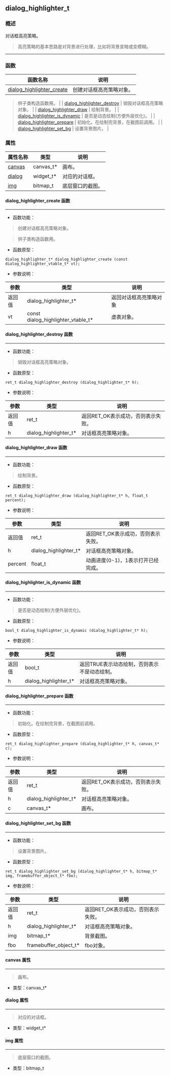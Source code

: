## dialog\_highlighter\_t
### 概述
对话框高亮策略。> 高亮策略的基本思路是对背景进行处理，比如将背景变暗或变模糊。
----------------------------------
### 函数
<p id="dialog_highlighter_t_methods">

| 函数名称 | 说明 | 
| -------- | ------------ | 
| <a href="#dialog_highlighter_t_dialog_highlighter_create">dialog\_highlighter\_create</a> | 创建对话框高亮策略对象。>供子类构造函数用。 |
| <a href="#dialog_highlighter_t_dialog_highlighter_destroy">dialog\_highlighter\_destroy</a> | 销毁对话框高亮策略对象。 |
| <a href="#dialog_highlighter_t_dialog_highlighter_draw">dialog\_highlighter\_draw</a> | 绘制背景。 |
| <a href="#dialog_highlighter_t_dialog_highlighter_is_dynamic">dialog\_highlighter\_is\_dynamic</a> | 是否是动态绘制(方便外层优化)。 |
| <a href="#dialog_highlighter_t_dialog_highlighter_prepare">dialog\_highlighter\_prepare</a> | 初始化。在绘制完背景，在截图前调用。 |
| <a href="#dialog_highlighter_t_dialog_highlighter_set_bg">dialog\_highlighter\_set\_bg</a> | 设置背景图片。 |
### 属性
<p id="dialog_highlighter_t_properties">

| 属性名称 | 类型 | 说明 | 
| -------- | ----- | ------------ | 
| <a href="#dialog_highlighter_t_canvas">canvas</a> | canvas\_t* | 画布。 |
| <a href="#dialog_highlighter_t_dialog">dialog</a> | widget\_t* | 对应的对话框。 |
| <a href="#dialog_highlighter_t_img">img</a> | bitmap\_t | 底层窗口的截图。 |
#### dialog\_highlighter\_create 函数
-----------------------

* 函数功能：

> <p id="dialog_highlighter_t_dialog_highlighter_create">创建对话框高亮策略对象。>供子类构造函数用。

* 函数原型：

```
dialog_highlighter_t* dialog_highlighter_create (const dialog_highlighter_vtable_t* vt);
```

* 参数说明：

| 参数 | 类型 | 说明 |
| -------- | ----- | --------- |
| 返回值 | dialog\_highlighter\_t* | 返回对话框高亮策略对象 |
| vt | const dialog\_highlighter\_vtable\_t* | 虚表对象。 |
#### dialog\_highlighter\_destroy 函数
-----------------------

* 函数功能：

> <p id="dialog_highlighter_t_dialog_highlighter_destroy">销毁对话框高亮策略对象。

* 函数原型：

```
ret_t dialog_highlighter_destroy (dialog_highlighter_t* h);
```

* 参数说明：

| 参数 | 类型 | 说明 |
| -------- | ----- | --------- |
| 返回值 | ret\_t | 返回RET\_OK表示成功，否则表示失败。 |
| h | dialog\_highlighter\_t* | 对话框高亮策略对象。 |
#### dialog\_highlighter\_draw 函数
-----------------------

* 函数功能：

> <p id="dialog_highlighter_t_dialog_highlighter_draw">绘制背景。

* 函数原型：

```
ret_t dialog_highlighter_draw (dialog_highlighter_t* h, float_t percent);
```

* 参数说明：

| 参数 | 类型 | 说明 |
| -------- | ----- | --------- |
| 返回值 | ret\_t | 返回RET\_OK表示成功，否则表示失败。 |
| h | dialog\_highlighter\_t* | 对话框高亮策略对象。 |
| percent | float\_t | 动画进度(0-1)，1表示打开已经完成。 |
#### dialog\_highlighter\_is\_dynamic 函数
-----------------------

* 函数功能：

> <p id="dialog_highlighter_t_dialog_highlighter_is_dynamic">是否是动态绘制(方便外层优化)。

* 函数原型：

```
bool_t dialog_highlighter_is_dynamic (dialog_highlighter_t* h);
```

* 参数说明：

| 参数 | 类型 | 说明 |
| -------- | ----- | --------- |
| 返回值 | bool\_t | 返回TRUE表示动态绘制，否则表示不是动态绘制。 |
| h | dialog\_highlighter\_t* | 对话框高亮策略对象。 |
#### dialog\_highlighter\_prepare 函数
-----------------------

* 函数功能：

> <p id="dialog_highlighter_t_dialog_highlighter_prepare">初始化。在绘制完背景，在截图前调用。

* 函数原型：

```
ret_t dialog_highlighter_prepare (dialog_highlighter_t* h, canvas_t* c);
```

* 参数说明：

| 参数 | 类型 | 说明 |
| -------- | ----- | --------- |
| 返回值 | ret\_t | 返回RET\_OK表示成功，否则表示失败。 |
| h | dialog\_highlighter\_t* | 对话框高亮策略对象。 |
| c | canvas\_t* | 画布。 |
#### dialog\_highlighter\_set\_bg 函数
-----------------------

* 函数功能：

> <p id="dialog_highlighter_t_dialog_highlighter_set_bg">设置背景图片。

* 函数原型：

```
ret_t dialog_highlighter_set_bg (dialog_highlighter_t* h, bitmap_t* img, framebuffer_object_t* fbo);
```

* 参数说明：

| 参数 | 类型 | 说明 |
| -------- | ----- | --------- |
| 返回值 | ret\_t | 返回RET\_OK表示成功，否则表示失败。 |
| h | dialog\_highlighter\_t* | 对话框高亮策略对象。 |
| img | bitmap\_t* | 背景截图。 |
| fbo | framebuffer\_object\_t* | fbo对象。 |
#### canvas 属性
-----------------------
> <p id="dialog_highlighter_t_canvas">画布。

* 类型：canvas\_t*

#### dialog 属性
-----------------------
> <p id="dialog_highlighter_t_dialog">对应的对话框。

* 类型：widget\_t*

#### img 属性
-----------------------
> <p id="dialog_highlighter_t_img">底层窗口的截图。

* 类型：bitmap\_t

